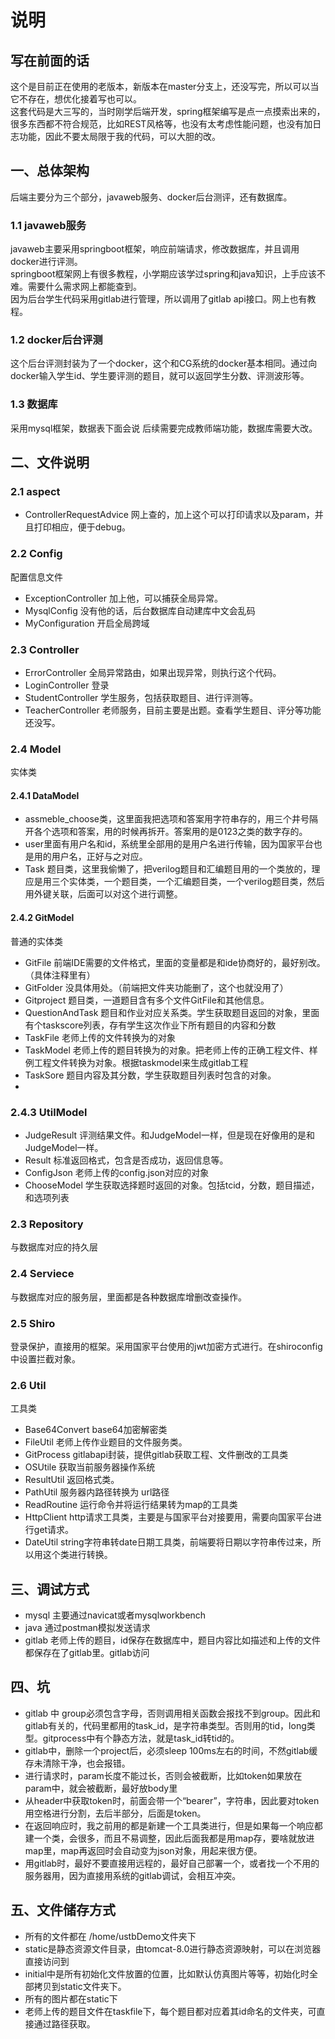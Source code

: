 <!--
 * @Description: 
 * @Version: 2.0
 * @Autor: Li Jianxiong
 * @Date: 2020-06-11 10:20:20
 * @LastEditors: Li Jianxiong
 * @LastEditTime: 2020-07-11 14:56:27
--> 
# 说明

## 写在前面的话
这个是目前正在使用的老版本，新版本在master分支上，还没写完，所以可以当它不存在，想优化接着写也可以。   
这套代码是大三写的，当时刚学后端开发，spring框架编写是点一点摸索出来的，很多东西都不符合规范，比如REST风格等，也没有太考虑性能问题，也没有加日志功能，因此不要太局限于我的代码，可以大胆的改。

## 一、总体架构

后端主要分为三个部分，javaweb服务、docker后台测评，还有数据库。

### 1.1 javaweb服务
javaweb主要采用springboot框架，响应前端请求，修改数据库，并且调用docker进行评测。  
springboot框架网上有很多教程，小学期应该学过spring和java知识，上手应该不难。需要什么需求网上都能查到。  
因为后台学生代码采用gitlab进行管理，所以调用了gitlab api接口。网上也有教程。

### 1.2 docker后台评测
这个后台评测封装为了一个docker，这个和CG系统的docker基本相同。通过向docker输入学生id、学生要评测的题目，就可以返回学生分数、评测波形等。

### 1.3 数据库
采用mysql框架，数据表下面会说
后续需要完成教师端功能，数据库需要大改。

## 二、文件说明
### 2.1 aspect
- ControllerRequestAdvice 网上查的，加上这个可以打印请求以及param，并且打印相应，便于debug。

### 2.2 Config
配置信息文件
- ExceptionController 加上他，可以捕获全局异常。
- MysqlConfig 没有他的话，后台数据库自动建库中文会乱码
- MyConfiguration 开启全局跨域

### 2.3 Controller
- ErrorController 全局异常路由，如果出现异常，则执行这个代码。
- LoginController 登录
- StudentController 学生服务，包括获取题目、进行评测等。
- TeacherController 老师服务，目前主要是出题。查看学生题目、评分等功能还没写。

### 2.4 Model
实体类
#### 2.4.1 DataModel
- assmeble_choose类，这里面我把选项和答案用字符串存的，用三个井号隔开各个选项和答案，用的时候再拆开。答案用的是0123之类的数字存的。
- user里面有用户名和id，系统里全部用的是用户名进行传输，因为国家平台也是用的用户名，正好与之对应。
- Task 题目类，这里我偷懒了，把verilog题目和汇编题目用的一个类放的，理应是用三个实体类，一个题目类，一个汇编题目类，一个verilog题目类，然后用外键关联，后面可以对这个进行调整。
#### 2.4.2 GitModel
普通的实体类
- GitFile 前端IDE需要的文件格式，里面的变量都是和ide协商好的，最好别改。（具体注释里有）
- GitFolder 没具体用处。（前端把文件夹功能删了，这个也就没用了）
- Gitproject 题目类，一道题目含有多个文件GitFile和其他信息。
- QuestionAndTask 题目和作业对应关系类。学生获取题目返回的对象，里面有个taskscore列表，存有学生这次作业下所有题目的内容和分数
- TaskFile 老师上传的文件转换为的对象
- TaskModel 老师上传的题目转换为的对象。把老师上传的正确工程文件、样例工程文件转换为对象。根据taskmodel来生成gitlab工程
- TaskSore 题目内容及其分数，学生获取题目列表时包含的对象。
- 
### 2.4.3 UtilModel
- JudgeResult 评测结果文件。和JudgeModel一样，但是现在好像用的是和JudgeModel一样。
- Result 标准返回格式，包含是否成功，返回信息等。
- ConfigJson 老师上传的config.json对应的对象
- ChooseModel 学生获取选择题时返回的对象。包括tcid，分数，题目描述，和选项列表

### 2.3 Repository
与数据库对应的持久层

### 2.4 Serviece
与数据库对应的服务层，里面都是各种数据库增删改查操作。

### 2.5 Shiro
登录保护，直接用的框架。采用国家平台使用的jwt加密方式进行。在shiroconfig中设置拦截对象。

### 2.6 Util
工具类
- Base64Convert base64加密解密类
- FileUtil 老师上传作业题目的文件服务类。
- GitProcess gitlabapi封装，提供gitlab获取工程、文件删改的工具类
- OSUtile 获取当前服务器操作系统
- ResultUtil 返回格式类。
- PathUtil 服务器内路径转换为 url路径
- ReadRoutine 运行命令并将运行结果转为map的工具类
- HttpClient http请求工具类，主要是与国家平台对接要用，需要向国家平台进行get请求。
- DateUtil string字符串转date日期工具类，前端要将日期以字符串传过来，所以用这个类进行转换。

## 三、调试方式
- mysql 主要通过navicat或者mysqlworkbench
- java 通过postman模拟发送请求
- gitlab 老师上传的题目，id保存在数据库中，题目内容比如描述和上传的文件都保存在了gitlab里。gitlab访问

## 四、坑
- gitlab 中 group必须包含字母，否则调用相关函数会报找不到group。因此和gitlab有关的，代码里都用的task_id，是字符串类型。否则用的tid，long类型。gitprocess中有个静态方法，就是task_id转tid的。
- gitlab中，删除一个project后，必须sleep 100ms左右的时间，不然gitlab缓存未清除干净，也会报错。
- 进行请求时，param长度不能过长，否则会被截断，比如token如果放在param中，就会被截断，最好放body里
- 从header中获取token时，前面会带一个“bearer”，字符串，因此要对token用空格进行分割，去后半部分，后面是token。
- 在返回响应时，我之前用的都是新建一个工具类进行，但是如果每一个响应都建一个类，会很多，而且不易调整，因此后面我都是用map存，要啥就放进map里，map再返回时会自动变为json对象，用起来很方便。
- 用gitlab时，最好不要直接用远程的，最好自己部署一个，或者找一个不用的服务器用，因为直接用系统的gitlab调试，会相互冲突。

## 五、文件储存方式
- 所有的文件都在 /home/ustbDemo文件夹下
- static是静态资源文件目录，由tomcat-8.0进行静态资源映射，可以在浏览器直接访问到
- initial中是所有初始化文件放置的位置，比如默认仿真图片等等，初始化时全部拷贝到static文件夹下。
- 所有的图片都在static下
- 老师上传的题目文件在taskfile下，每个题目都对应着其id命名的文件夹，可直接通过路径获取。